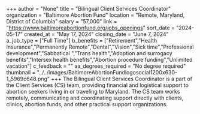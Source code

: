 +++
author = "None"
title = "Bilingual Client Services Coordinator"
organization = "Baltimore Abortion Fund"
location = "Remote, Maryland, District of Columbia"
salary = "57,000"
link = "https://www.baltimoreabortionfund.org/jobs_openings"
sort_date = "2024-05-17"
created_at = "May 17, 2024"
closing_date = "June 7, 2024"
a_job_type = ["Full Time"]
b_benefits = ["Retirement","Health Insurance","Permanently Remote","Dental","Vision","Sick time","Professional development","Sabbatical ","Trans health","Adoption and surrogacy benefits","Intersex health benefits","Abortion procedure funding","Unlimited vacation"]
c_feedback = ""
aa_degrees_required = "No degree required"
thumbnail = "../../images/BaltimoreAbortionFundlogosocial1200x630-1_5969c648.png"
+++
The Bilingual Client Services Coordinator is a part of the Client Services (CS) team, providing financial and logistical support to abortion seekers living in or traveling to Maryland. The CS team works remotely, communicating and coordinating support directly with clients, clinics, abortion funds, and other practical support organizations. 